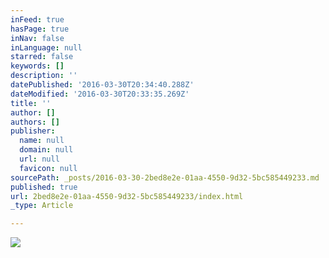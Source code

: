 ```yaml
---
inFeed: true
hasPage: true
inNav: false
inLanguage: null
starred: false
keywords: []
description: ''
datePublished: '2016-03-30T20:34:40.288Z'
dateModified: '2016-03-30T20:33:35.269Z'
title: ''
author: []
authors: []
publisher:
  name: null
  domain: null
  url: null
  favicon: null
sourcePath: _posts/2016-03-30-2bed8e2e-01aa-4550-9d32-5bc585449233.md
published: true
url: 2bed8e2e-01aa-4550-9d32-5bc585449233/index.html
_type: Article

---
```

![](https://the-grid-user-content.s3-us-west-2.amazonaws.com/11b94a10-2c3b-4023-91a5-1fc02d26ffc3.jpg)
